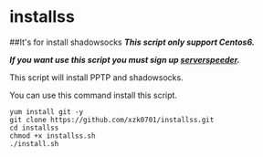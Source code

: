 # installss
##It's for install shadowsocks
***This script only support Centos6.***

***If you want use this script you must sign up [serverspeeder](http://www.serverspeeder.com).***

This script will install PPTP and shadowsocks.

You can use this command install this script.

    yum install git -y
    git clone https://github.com/xzk0701/installss.git
    cd installss
    chmod +x installss.sh
    ./install.sh

